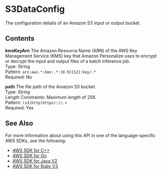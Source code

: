 # S3DataConfig<a name="API_S3DataConfig"></a>

The configuration details of an Amazon S3 input or output bucket\.

## Contents<a name="API_S3DataConfig_Contents"></a>

 **kmsKeyArn**   <a name="personalize-Type-S3DataConfig-kmsKeyArn"></a>
The Amazon Resource Name \(ARN\) of the AWS Key Management Service \(KMS\) key that Amazon Personalize uses to encrypt or decrypt the input and output files of a batch inference job\.  
Type: String  
Pattern: `arn:aws.*:kms:.*:[0-9]{12}:key/.*`   
Required: No

 **path**   <a name="personalize-Type-S3DataConfig-path"></a>
The file path of the Amazon S3 bucket\.  
Type: String  
Length Constraints: Maximum length of 256\.  
Pattern: `(s3|http|https)://.+`   
Required: Yes

## See Also<a name="API_S3DataConfig_SeeAlso"></a>

For more information about using this API in one of the language\-specific AWS SDKs, see the following:
+  [AWS SDK for C\+\+](https://docs.aws.amazon.com/goto/SdkForCpp/personalize-2018-05-22/S3DataConfig) 
+  [AWS SDK for Go](https://docs.aws.amazon.com/goto/SdkForGoV1/personalize-2018-05-22/S3DataConfig) 
+  [AWS SDK for Java V2](https://docs.aws.amazon.com/goto/SdkForJavaV2/personalize-2018-05-22/S3DataConfig) 
+  [AWS SDK for Ruby V3](https://docs.aws.amazon.com/goto/SdkForRubyV3/personalize-2018-05-22/S3DataConfig) 
